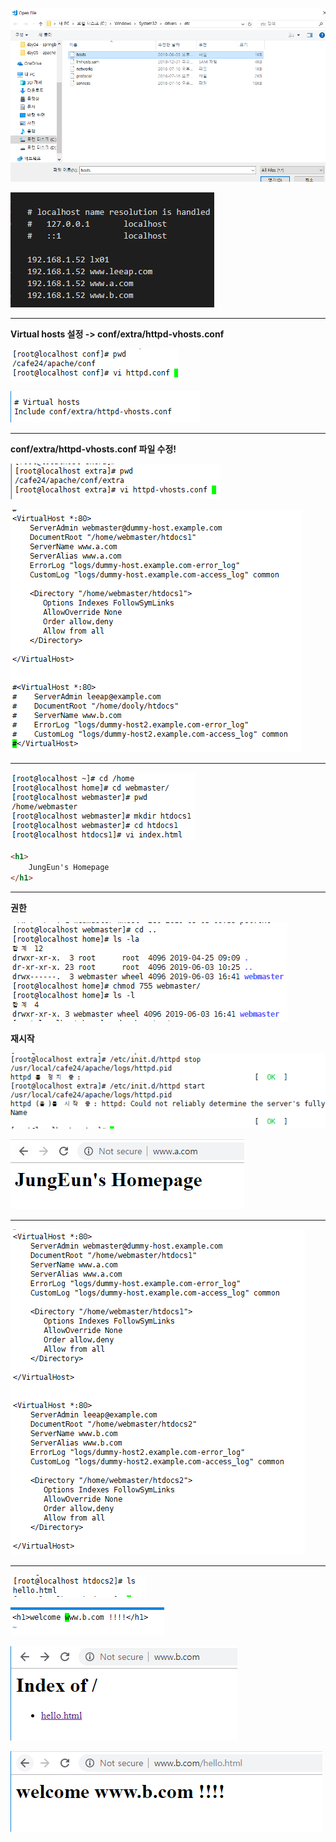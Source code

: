 ![1559547984721](assets/1559547984721.png)

![1559547992231](assets/1559547992231.png)

---

**Virtual hosts 설정 -> conf/extra/httpd-vhosts.conf**

![1559548014849](assets/1559548014849.png)

![1559548003437](assets/1559548003437.png)

---

**conf/extra/httpd-vhosts.conf 파일 수정!**

![1559548036485](assets/1559548036485.png)

![1559548026311](assets/1559548026311.png)

---

![1559548065722](assets/1559548065722.png)

```html
<h1>
    JungEun's Homepage
</h1>
```

---

**권한**

![1559548128837](assets/1559548128837.png)



**재시작**

![1559548448350](assets/1559548448350.png)

![1559548138571](assets/1559548138571.png)

---

![1559548376517](assets/1559548376517.png)

---



![1559548481908](assets/1559548481908.png)

![1559548473814](assets/1559548473814.png)

![1559548492712](assets/1559548492712.png)

![1559548496898](assets/1559548496898.png)




